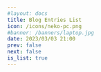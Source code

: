 ```yaml
---
#layout: docs
title: Blog Entries List
icon: /icons/neko-pc.png  
#banner: /banners/laptop.jpg
date: 2023/03/03 21:00
prev: false
next: false
is_list: true
---
```


<script lang="ts" setup> 
import { data } from "/.vitepress/scripts/blog.data.ts";
import list from '/.vitepress/theme/components/pages_list.vue';
const entries_data = [...data].reverse();
</script>

<list :list_data ="entries_data" />
